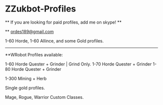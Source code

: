 # ZZukbot-Profiles

** If you are looking for paid profiles, add me on skype! **

** ordes189@gmail.com

1-60 Horde, 1-60 Allince, and some Gold profiles.

------------------------



**WRobot Profiles available:

1-60 Horde Quester + Grinder | Grind Only.
1-70 Horde Quester + Grinder
1-80 Horde Quester + Grinder

1-300 Mining + Herb

Single gold profiles.

Mage, Rogue, Warrior Custom Classes.
